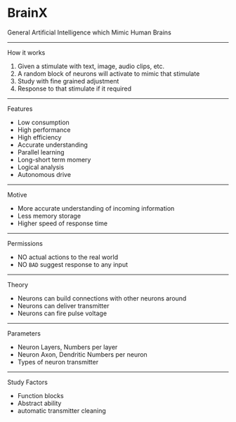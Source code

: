 # BrainX
General Artificial Intelligence which Mimic Human Brains

---
How it works
1. Given a stimulate with text, image, audio clips, etc.
2. A random block of neurons will activate to mimic that stimulate
3. Study with fine grained adjustment
4. Response to that stimulate if it required

---
Features
- Low consumption
- High performance
- High efficiency
- Accurate understanding
- Parallel learning
- Long-short term momery
- Logical analysis
- Autonomous drive

---
Motive
- More accurate understanding of incoming information
- Less memory storage
- Higher speed of response time

---
Permissions
- NO actual actions to the real world
- NO `BAD` suggest response to any input

---
Theory
- Neurons can build connections with other neurons around
- Neurons can deliver transmitter
- Neurons can fire pulse voltage

---
Parameters
- Neuron Layers, Numbers per layer
- Neuron Axon, Dendritic Numbers per neuron
- Types of neuron transmitter

---
Study Factors
- Function blocks
- Abstract ability
- automatic transmitter cleaning
